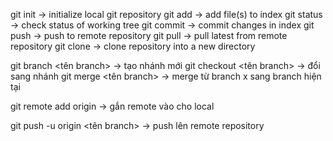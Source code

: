 git init -> initialize local git repository
git add <file> -> add file(s) to index
git status -> check status of working tree
git commit -> commit changes in index
git push -> push to remote repository
git pull -> pull latest from remote repository
git clone -> clone repository into a new directory

git branch <tên branch> -> tạo nhánh mới
git checkout <tên branch> -> đổi sang nhánh
git merge <tên branch> -> merge từ branch x sang branch hiện tại

git remote add origin <url> -> gắn remote vào cho local

git push -u origin <tên branch> -> push lên remote repository
